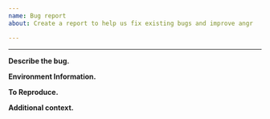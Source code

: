 ```yaml
---
name: Bug report
about: Create a report to help us fix existing bugs and improve angr

---
```

<!--
*Disclaimer:
The angr suite is maintained by a small team of volunteers.
While we cannot guarantee any timeliness for fixes and enhancements, we will do our best.
For more real-time help with angr, from us and the community, join our [Slack.](http://angr.io/invite/)*
-->
---

**Describe the bug.**
<!--
Please include a clear and concise description of what the bug is.
-->


**Environment Information.**
<!--
Many common issues are caused by problems with the local Python environment.
Before submitting, double-check that your versions of all modules in the angr suite (angr, cle, pyvex, ...) are up to date.
Please include the output of `python -m angr.misc.bug_report` here.
-->


**To Reproduce.**
<!--
Please include *both a script to reproduce the crash, and attach the binary used, if possible*
-->


**Additional context.**
<!--
Add any other context about the problem here.
-->
